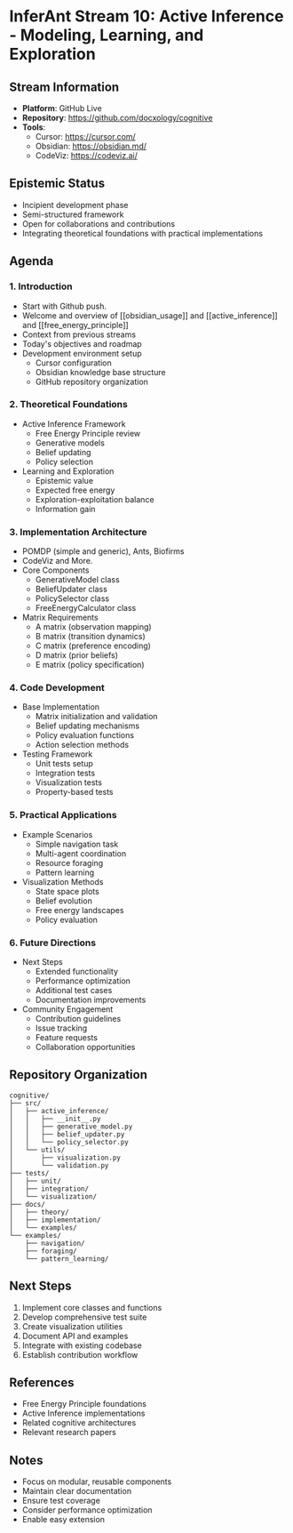# InferAnt Stream 10: Active Inference - Modeling, Learning, and Exploration

## Stream Information

- **Platform**: GitHub Live
- **Repository**: <https://github.com/docxology/cognitive>
- **Tools**:
  - Cursor: <https://cursor.com/>
  - Obsidian: <https://obsidian.md/>
  - CodeViz: <https://codeviz.ai/>

## Epistemic Status

- Incipient development phase
- Semi-structured framework
- Open for collaborations and contributions
- Integrating theoretical foundations with practical implementations

## Agenda

### 1. Introduction

- Start with Github push.
- Welcome and overview of [[obsidian_usage]] and [[active_inference]] and [[free_energy_principle]]
- Context from previous streams
- Today's objectives and roadmap
- Development environment setup
  - Cursor configuration
  - Obsidian knowledge base structure
  - GitHub repository organization

### 2. Theoretical Foundations

- Active Inference Framework
  - Free Energy Principle review
  - Generative models
  - Belief updating
  - Policy selection
- Learning and Exploration
  - Epistemic value
  - Expected free energy
  - Exploration-exploitation balance
  - Information gain

### 3. Implementation Architecture

- POMDP (simple and generic), Ants, Biofirms
- CodeViz and More. 
- Core Components
  - GenerativeModel class
  - BeliefUpdater class
  - PolicySelector class
  - FreeEnergyCalculator class
- Matrix Requirements
  - A matrix (observation mapping)
  - B matrix (transition dynamics)
  - C matrix (preference encoding)
  - D matrix (prior beliefs)
  - E matrix (policy specification)

### 4. Code Development

- Base Implementation
  - Matrix initialization and validation
  - Belief updating mechanisms
  - Policy evaluation functions
  - Action selection methods
- Testing Framework
  - Unit tests setup
  - Integration tests
  - Visualization tests
  - Property-based tests

### 5. Practical Applications

- Example Scenarios
  - Simple navigation task
  - Multi-agent coordination
  - Resource foraging
  - Pattern learning
- Visualization Methods
  - State space plots
  - Belief evolution
  - Free energy landscapes
  - Policy evaluation

### 6. Future Directions

- Next Steps
  - Extended functionality
  - Performance optimization
  - Additional test cases
  - Documentation improvements
- Community Engagement
  - Contribution guidelines
  - Issue tracking
  - Feature requests
  - Collaboration opportunities

## Repository Organization

```
cognitive/
├── src/
│   ├── active_inference/
│   │   ├── __init__.py
│   │   ├── generative_model.py
│   │   ├── belief_updater.py
│   │   └── policy_selector.py
│   └── utils/
│       ├── visualization.py
│       └── validation.py
├── tests/
│   ├── unit/
│   ├── integration/
│   └── visualization/
├── docs/
│   ├── theory/
│   ├── implementation/
│   └── examples/
└── examples/
    ├── navigation/
    ├── foraging/
    └── pattern_learning/
```

## Next Steps

1. Implement core classes and functions
2. Develop comprehensive test suite
3. Create visualization utilities
4. Document API and examples
5. Integrate with existing codebase
6. Establish contribution workflow

## References

- Free Energy Principle foundations
- Active Inference implementations
- Related cognitive architectures
- Relevant research papers

## Notes

- Focus on modular, reusable components
- Maintain clear documentation
- Ensure test coverage
- Consider performance optimization
- Enable easy extension
